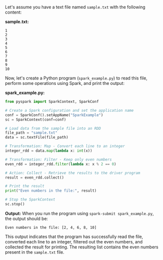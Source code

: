Let's assume you have a text file named `sample.txt` with the following content:

**sample.txt:**
```
1
2
3
4
5
6
7
8
9
10
```

Now, let's create a Python program (`spark_example.py`) to read this file, perform some operations using Spark, and print the output:

**spark_example.py:**
```python
from pyspark import SparkContext, SparkConf

# Create a Spark configuration and set the application name
conf = SparkConf().setAppName("SparkExample")
sc = SparkContext(conf=conf)

# Load data from the sample file into an RDD
file_path = "sample.txt"
data = sc.textFile(file_path)

# Transformation: Map - Convert each line to an integer
integer_rdd = data.map(lambda x: int(x))

# Transformation: Filter - Keep only even numbers
even_rdd = integer_rdd.filter(lambda x: x % 2 == 0)

# Action: Collect - Retrieve the results to the driver program
result = even_rdd.collect()

# Print the result
print("Even numbers in the file:", result)

# Stop the SparkContext
sc.stop()
```



**Output:**
When you run the program using `spark-submit spark_example.py`, the output should be:

```
Even numbers in the file: [2, 4, 6, 8, 10]
```

This output indicates that the program has successfully read the file, converted each line to an integer, filtered out the even numbers, and collected the result for printing. The resulting list contains the even numbers present in the `sample.txt` file.
